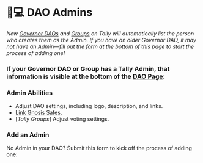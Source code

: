 # 👩💻 DAO Admins

_New_ [_Governor DAOs_](https://help.tally.xyz/article/4-add-a-dao-to-tally) _and_ [_Groups_](https://help.tally.xyz/article/46-create-a-group) _on Tally will automatically list the person who creates them as the Admin. If you have an older Governor DAO, it may not have an Admin—fill out the form at the bottom of this page to start the process of adding one!_

### If your Governor DAO or Group has a Tally Admin, that information is visible at the bottom of the [DAO Page](https://help.tally.xyz/article/22-dao-page):

### Admin Abilities

* Adjust DAO settings, including logo, description, and links.
* [Link Gnosis Safes](https://help.tally.xyz/article/43-link-a-gnosis-safe).
* \[_Tally Groups_] Adjust voting settings.

### Add an Admin

No Admin in your DAO? Submit this form to kick off the process of adding one:
